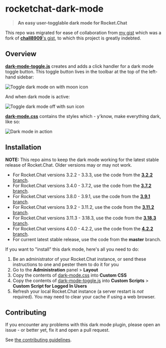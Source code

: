 # rocketchat-dark-mode

> **An easy user-togglable dark mode for Rocket.Chat**

This repo was migrated for ease of collaboration from [my gist](https://gist.github.com/pbaity/73beb1dd11fdc8b90e4ee032f1b3f7de) which was a fork of [**chall8909**'s gist](https://gist.github.com/chall8908/c03dd6cc443cdb9cbb7034d441a1350d), to which this project is greatly indebted.

## Overview

[**dark-mode-toggle.js**](dark-mode-toggle.js) creates and adds a click handler for a dark mode toggle button. This toggle button lives in the toolbar at the top of the left-hand sidebar:

![Toggle dark mode on with moon icon](images/button-light.png)

And when dark mode is active:

![Toggle dark mode off with sun icon](images/button-dark.png)

[**dark-mode.css**](dark-mode.css) contains the styles which - y'know, make everything dark, like so:

![Dark mode in action](images/dark-mode.png)

## Installation

**NOTE:** This repo aims to keep the dark mode working for the latest stable release of Rocket.Chat. Older versions may or may not work.

- For Rocket.Chat versions 3.2.2 - 3.3.3, use the code from the [**3.2.2** branch](https://github.com/pbaity/rocketchat-dark-mode/tree/3.2.2).
- For Rocket.Chat versions 3.4.0 - 3.7.2, use the code from the [**3.7.2** branch](https://github.com/pbaity/rocketchat-dark-mode/tree/3.7.2).
- For Rocket.Chat versions 3.8.0 - 3.9.1, use the code from the [**3.9.1** branch](https://github.com/pbaity/rocketchat-dark-mode/tree/3.9.1).
- For Rocket.Chat versions 3.9.2 - 3.11.2, use the code from the [**3.11.2** branch](https://github.com/pbaity/rocketchat-dark-mode/tree/3.11.2).
- For Rocket.Chat versions 3.11.3 - 3.18.3, use the code from the [**3.18.3** branch](https://github.com/pbaity/rocketchat-dark-mode/tree/3.18.3).
- For Rocket.Chat versions 4.0.0 - 4.2.2, use the code from the [**4.2.2** branch](https://github.com/pbaity/rocketchat-dark-mode/tree/4.2.2).
- For current latest stable release, use the code from the **master** branch.

If you want to "install" this dark mode, here's all you need to do:

1. Be an administrator of your Rocket.Chat instance, or send these instructions to one and pester them to do it for you
2. Go to the **Administration** panel > **Layout**
3. Copy the contents of [dark-mode.css](dark-mode.css) into **Custom CSS**
4. Copy the contents of [dark-mode-toggle.js](dark-mode-toggle.js) into **Custom Scripts** > **Custom Script for Logged In Users**
5. Refresh your local Rocket.Chat instance (a server restart is _not_ required). You may need to clear your cache if using a web browser.

## Contributing

If you encounter any problems with this dark mode plugin, please open an issue - or better yet, fix it and open a pull request.

See [the contributing guidelines](./CONTRIBUTING.md).
